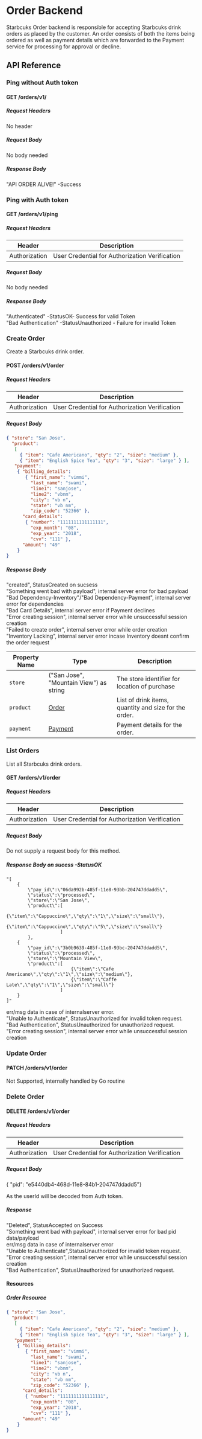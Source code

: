 # Order Backend

Starbcuks Order backend is responsible for accepting Starbcuks drink orders as placed by the customer. An order consists of both the items being ordered as well as payment details which are forwarded to the Payment service for processing for approval or decline.

## API Reference

### Ping without Auth token

#### GET /orders/v1/
##### Request Headers

No header

##### Request Body

No body needed

##### Response Body

"API ORDER ALIVE!"  -Success

### Ping with Auth token

#### GET /orders/v1/ping
##### Request Headers

| Header | Description |
|--------|-------------|
| Authorization | User Credential for Authorization Verification |

##### Request Body

No body needed

##### Response Body
"Authenticated"  -StatusOK- Success for valid Token<br>
"Bad Authentication" -StatusUnauthorized - Failure for invalid Token

### Create Order

Create a Starbcuks drink order.

#### POST /orders/v1/order
##### Request Headers

| Header | Description |
|--------|-------------|
| Authorization | User Credential for Authorization Verification |

##### Request Body

```json
{ "store": "San Jose",
  "product":
   [ 
     { "item": "Cafe Americano", "qty": "2", "size": "medium" },
     { "item": "English Spice Tea", "qty": "3", "size": "large" } ],
   "payment":
    { "billing_details":
	   { "first_name": "vimmi",
		 "last_name": "swami",
		 "line1": "sanjose",
		 "line2": "vbnm",
		 "city": "vb n",
		 "state": "vb nm",
		 "zip_code": "52366" },
	  "card_details":
	   { "number": "1111111111111111",
		 "exp_month": "08",
		 "exp_year": "2018",
		 "cvv": "111" },
	  "amount": "49" 
	}
} 
```
##### Response Body
"created", StatusCreated on sucsess<br>
"Something went bad with payload", internal server error for bad payload<br>
"Bad Dependency-Inventory"/"Bad Dependency-Payment", internal server error for dependencies<br>
"Bad Card Details", internal server error if Payment declines<br>
"Error creating session", internal server error while unsuccessful session creation<br>
"Failed to create order", internal server error while order creation<br>
"Inventory Lacking", internal server error incase Inventory doesnt confirm the order request<br>


| Property Name | Type | Description |
|---------------|------|-------------|
| `store` | ("San Jose", "Mountain View") as string | The store identifier for location of purchase |
| `product` | [Order](https://github.com/nguyensjsu/team281-bit-flip/edit/master/docs/components/order-backend.md#L164) | List of drink items, quantity and size for the order. |
| `payment` | [Payment](https://github.com/nguyensjsu/team281-bit-flip/blob/master/docs/components/payment-backend.md) | Payment details for the order. |

### List Orders

List all Starbcuks drink orders.

#### GET /orders/v1/order
##### Request Headers

| Header | Description |
|--------|-------------|
| Authorization | User Credential for Authorization Verification |

##### Request Body

Do not supply a request body for this method.

##### Response Body on sucess -StatusOK

```jsonString
"[
	{
		\"pay_id\":\"06da992b-485f-11e8-93bb-204747ddadd5\",
		\"status\":\"processed\",
		\"store\":\"San Jose\",
		\"product\":[
						{\"item\":\"Cappuccino\",\"qty\":\"1\",\"size\":\"small\"},
						{\"item\":\"Cappuccino\",\"qty\":\"5\",\"size\":\"small\"}
					]
		},
	{
		\"pay_id\":\"3b0b9639-485f-11e8-93bc-204747ddadd5\",
		\"status\":\"processed\",
		\"store\":\"Mountain View\",
		\"product\":[
						{\"item\":\"Cafe Americano\",\"qty\":\"1\",\"size\":\"medium\"},
						{\"item\":\"Caffe Late\",\"qty\":\"1\",\"size\":\"small\"}
					]
	}
]"
```
err/msg data in case of internalserver error.<br>
"Unable to Authenticate", StatusUnauthorized for invalid token request.<br>
"Bad Authentication", StatusUnauthorized for  unauthorized request.<br>
"Error creating session", internal server error while unsuccessful session creation<br>

### Update Order
#### PATCH /orders/v1/order

Not Supported, internally handled by Go routine

### Delete Order
#### DELETE /orders/v1/order

##### Request Headers

| Header | Description |
|--------|-------------|
| Authorization | User Credential for Authorization Verification |

##### Request Body

{ "pid": "e5440db4-468d-11e8-84b1-204747ddadd5"}

As the userId will be decoded from Auth token.

##### Response<br>
"Deleted", StatusAccepted on Success<br>
"Something went bad with payload", internal server error for bad pid data/payload<br>
err/msg data in case of internalserver error<br>
"Unable to Authenticate",StatusUnauthorized for invalid token request.<br>
"Error creating session", internal server error while unsuccessful session creation<br>
"Bad Authentication", StatusUnauthorized for  unauthorized request.
<br>
#### Resources
##### Order Resource
```json
{ "store": "San Jose",
  "product":
   [ 
     { "item": "Cafe Americano", "qty": "2", "size": "medium" },
     { "item": "English Spice Tea", "qty": "3", "size": "large" } ],
   "payment":
    { "billing_details":
	   { "first_name": "vimmi",
		 "last_name": "swami",
		 "line1": "sanjose",
		 "line2": "vbnm",
		 "city": "vb n",
		 "state": "vb nm",
		 "zip_code": "52366" },
	  "card_details":
	   { "number": "1111111111111111",
		 "exp_month": "08",
		 "exp_year": "2018",
		 "cvv": "111" },
	  "amount": "49" 
	}
} 

```
